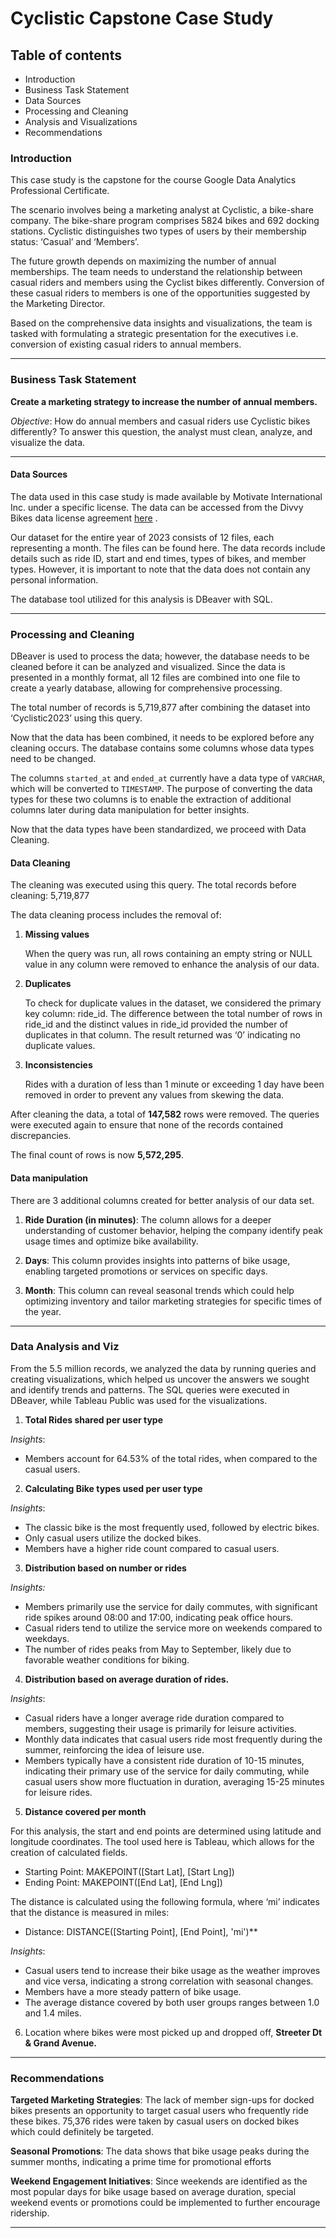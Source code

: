 
# Cyclistic Capstone Case Study
## Table of contents 

- Introduction
- Business Task Statement
- Data Sources
- Processing and Cleaning
- Analysis and Visualizations
- Recommendations

###  Introduction

This case study is the capstone for the course Google Data Analytics Professional Certificate. 

The scenario involves being a marketing analyst at Cyclistic, a bike-share company. The bike-share program comprises 5824 bikes and 692 docking stations. Cyclistic distinguishes two types of users by their membership status: ‘Casual’ and ‘Members’.

 The future growth depends on maximizing the number of annual memberships. The team needs to understand the relationship between casual riders and members using the Cyclist bikes differently. Conversion of these casual riders to members is one of the opportunities suggested by the Marketing Director.

Based on the comprehensive data insights and visualizations, the team is tasked with formulating a strategic presentation for the executives i.e. conversion of existing casual riders to annual members.

---
###  Business Task Statement

**Create a marketing strategy to increase the number of annual members.**

*Objective*: How do annual members and casual riders use Cyclistic bikes differently? To answer this question, the analyst must clean, analyze, and visualize the data.

---
#### Data Sources

The data used in this case study is made available by Motivate International Inc. under a specific license. The data can be accessed from the Divvy Bikes data license agreement [here](https://divvybikes.com/data-license-agreement) .

Our dataset for the entire year of 2023 consists of 12 files, each representing a month. The files can be found here. The data records include details such as ride ID, start and end times, types of bikes, and member types. However, it is important to note that the data does not contain any personal information.

The database tool utilized for this analysis is DBeaver with SQL.

---

### Processing and Cleaning

DBeaver is used to process the data; however, the database needs to be cleaned before it can be analyzed and visualized. Since the data is presented in a monthly format, all 12 files are combined into one file to create a yearly database, allowing for comprehensive processing.

The total number of records is 5,719,877 after combining the dataset into ‘Cyclistic2023’ using this query.

Now that the data has been combined, it needs to be explored before any cleaning occurs. The database contains some columns whose data types need to be changed.

The columns `started_at` and `ended_at` currently have a data type of `VARCHAR`, which will be converted to `TIMESTAMP`. The purpose of converting the data types for these two columns is to enable the extraction of additional columns later during data manipulation for better insights.
 
Now that the data types have been standardized, we proceed with Data Cleaning. 


   #### Data Cleaning

The cleaning was executed using this query. The total records before cleaning: 5,719,877
 
The data cleaning process includes the removal of:
 
1. **Missing values**
   
	When the query was run, all rows containing an empty string or NULL value in any column were removed to enhance the analysis of our data.

2. **Duplicates**

	To check for duplicate values in the dataset, we considered the primary key column: ride_id. The difference between the total number of rows in ride_id and the distinct values in ride_id provided the number of duplicates in that column. The result returned was ‘0’ indicating no duplicate values.

3. **Inconsistencies**
   
	Rides with a duration of less than 1 minute or exceeding 1 day have been removed in order to prevent any values from skewing the data.

After cleaning the data, a total of **147,582** rows were removed. The queries were executed again to ensure that none of the records contained discrepancies. 

The final count of rows is now **5,572,295**.

#### Data manipulation

There are 3 additional columns created for better analysis of our data set.

1. **Ride Duration (in minutes)**: The column allows for a deeper understanding of customer behavior, helping the company identify peak usage times and optimize bike availability. 

2. **Days**: This column provides insights into patterns of bike usage, enabling targeted promotions or services on specific days.
   
3. **Month**: This column can reveal seasonal trends which could help optimizing inventory and tailor marketing strategies for specific times of the year.

---
### Data Analysis and Viz

From the 5.5 million records, we analyzed the data by running queries and creating visualizations, which helped us uncover the answers we sought and identify trends and patterns. The SQL queries were executed in DBeaver, while Tableau Public was used for the visualizations.

1) **Total Rides shared per user type**

*Insights*:

- Members account for 64.53% of the total rides, when compared to the casual users.

2) **Calculating Bike types used per user type**

*Insights*:
  
- The classic bike is the most frequently used, followed by electric bikes.    
- Only casual users utilize the docked bikes.
- Members have a higher ride count compared to casual users.

3.  **Distribution based on number or rides**

*Insights:*
 
-  Members primarily use the service for daily commutes, with significant ride spikes around 08:00 and 17:00, indicating peak office hours.  
- Casual riders tend to utilize the service more on weekends compared to weekdays.
- The number of rides peaks from May to September, likely due to favorable weather conditions for biking.

4.  **Distribution based on average duration of rides.**

*Insights*: 

- Casual riders have a longer average ride duration compared to members, suggesting their usage is primarily for leisure activities.
- Monthly data indicates that casual users ride most frequently during the summer, reinforcing the idea of leisure use.
- Members typically have a consistent ride duration of 10-15 minutes, indicating their primary use of the service for daily commuting, while casual users show more fluctuation in duration, averaging 15-25 minutes for leisure rides.

5. **Distance covered per month**

For this analysis, the start and end points are determined using latitude and longitude coordinates. The tool used here is Tableau, which allows for the creation of calculated fields.

- Starting Point: MAKEPOINT([Start Lat], [Start Lng])
- Ending Point: MAKEPOINT([End Lat], [End Lng])


The distance is calculated using the following formula, where ‘mi’ indicates that the distance is measured in miles:

- Distance: DISTANCE([Starting Point], [End Point], 'mi')**

*Insights*:

- Casual users tend to increase their bike usage as the weather improves and vice versa, indicating a strong correlation with seasonal changes.
- Members have a more steady pattern of bike usage.
- The average distance covered by both user groups ranges between 1.0 and 1.4 miles.

6. Location where bikes were most picked up and dropped off, **Streeter Dt & Grand Avenue.**
---
### Recommendations 

**Targeted Marketing Strategies**: The lack of member sign-ups for docked bikes presents an opportunity to target casual users who frequently ride these bikes. 75,376 rides were taken by casual users on docked bikes which could definitely be targeted.   

**Seasonal Promotions**: The data shows that bike usage peaks during the summer months, indicating a prime time for promotional efforts
 
**Weekend Engagement Initiatives**: Since weekends are identified as the most popular days for bike usage based on average duration, special weekend events or promotions could be implemented to further encourage ridership.

---
